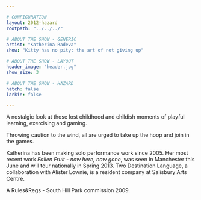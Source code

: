 ```yaml
---

# CONFIGURATION
layout: 2012-hazard
rootpath: "../../../"

# ABOUT THE SHOW - GENERIC
artist: "Katherina Radeva"
show: "Kitty has no pity: the art of not giving up"

# ABOUT THE SHOW - LAYOUT
header_image: "header.jpg"
show_size: 3

# ABOUT THE SHOW - HAZARD
hatch: false
larkin: false

---
```


A nostalgic look at those lost childhood and childish moments of playful learning, exercising and gaming.    

Throwing caution to the wind, all are urged to take up the hoop and join in the games.

Katherina has been making solo performance work since 2005. Her most recent work *Fallen Fruit - now here, now gone*, was seen in Manchester this June and will tour nationally in Spring 2013. Two Destination Language, a collaboration with Alister Lownie, is a resident company at Salisbury Arts Centre.

A Rules&Regs - South Hill Park commission 2009.

